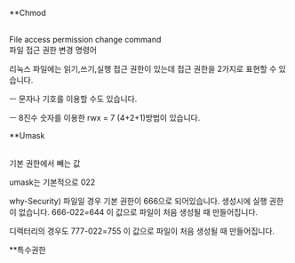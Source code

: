 **Chmod <br>
<br>

File access permission change command<br>
파일 접근 권한 변경 명령어<br>



리눅스 파일에는 읽기,쓰기,실행 접근 권한이 있는데 
접근 권한을 2가지로 표현할 수 있습니다. 

ㅡ 문자나 기호를 이용할 수도 있습니다.

ㅡ 8진수 숫자를 이용한 rwx = 7 (4+2+1)방법이 있습니다. 


**Umask

<br>
기본 권한에서 빼는 값

umask는 기본적으로 022

why-Security) 파일일 경우 기본 권한이 666으로 되어있습니다. 생성시에 실행 권한이 없습니다.
666-022=644 이 값으로 파일이 처음 생성될 때 만들어집니다. 


디렉터리의 경우도 777-022=755 이 값으로 파일이 처음 생성될 때 만들어집니다.


**특수권한










